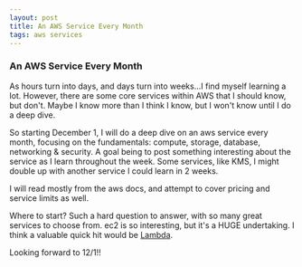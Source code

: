 ```yaml
---
layout: post
title: An AWS Service Every Month
tags: aws services
---
```

### An AWS Service Every Month
As hours turn into days, and days turn into weeks...I find myself learning a lot. However, there are some core services within AWS that I should know, but don't. Maybe I know more than I think I know, but I won't know until I do a deep dive.

So starting December 1, I will do a deep dive on an aws service every month, focusing on the fundamentals: compute, storage, database, networking & security. A goal being to post something interesting about the service as I learn throughout the week. Some services, like KMS, I might double up with another service I could learn in 2 weeks.

I will read mostly from the aws docs, and attempt to cover pricing and service limits as well.

Where to start? Such a hard question to answer, with so many great services to choose from. ec2 is so interesting, but it's a HUGE undertaking. I think a valuable quick hit would be [Lambda](https://docs.aws.amazon.com/lambda/latest/dg/welcome.html).

Looking forward to 12/1!!
